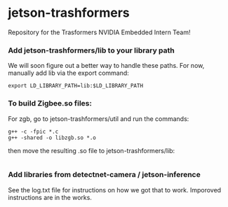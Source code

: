 # jetson-trashformers

Repository for the Trasformers NVIDIA Embedded Intern Team!


### Add jetson-trashformers/lib to your library path
We will soon figure out a better way to handle these paths. For now, manually add lib via the export command:
```
export LD_LIBRARY_PATH=lib:$LD_LIBRARY_PATH
```

### To build Zigbee.so files:

For zgb, go to jetson-trashformers/util and run the commands:
```
g++ -c -fpic *.c
g++ -shared -o libzgb.so *.o
```
then move the resulting .so file to jetson-trashformers/lib:

```mv ./libzgb.so ../lib
```

### Add libraries from detectnet-camera / jetson-inference
See the log.txt file for instructions on how we got that to work. Imporoved instructions are in the works.


